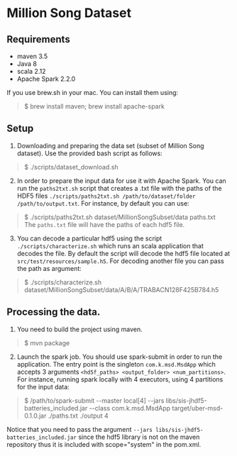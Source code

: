 # Million Song Dataset


## Requirements
- maven 3.5  
- Java 8  
- scala 2.12
- Apache Spark 2.2.0

If you use brew.sh in your mac. You can install them using:  
> $ brew install maven; brew install apache-spark

## Setup

1. Downloading and preparing the data set (subset of Million Song dataset). Use the provided bash script as follows:
> $ ./scripts/dataset_download.sh

2. In order to prepare the input data for use it with Apache Spark. You can run the `paths2txt.sh` script that creates a .txt file with the paths of the HDF5 files `./scripts/paths2txt.sh /path/to/dataset/folder /path/to/output.txt`.  For instance, by default you can use:  
> $ ./scripts/paths2txt.sh dataset/MillionSongSubset/data paths.txt  
The `paths.txt` file will have the paths of each hdf5 file.

3. You can decode a particular hdf5 using the script `./scripts/characterize.sh` which runs an scala application that decodes the file. By default the script will decode the hdf5 file located at `src/test/resources/sample.h5`. For decoding another file you can pass the path as argument:    
> $ ./scripts/characterize.sh dataset/MillionSongSubset/data/A/B/A/TRABACN128F425B784.h5

## Processing the data.

1. You need to build the project using maven. 
> $ mvn package

2. Launch the spark job. You should use spark-submit in order to run the application. The entry point is the singleton `com.k.msd.MsdApp` which accepts 3 arguments `<hd5f_paths> <output_folder> <num_partitions>`. For instance, running spark locally with 4 executors, using 4 partitions for the input data:    
> $ /path/to/spark-submit --master local[4] --jars libs/sis-jhdf5-batteries_included.jar --class com.k.msd.MsdApp target/uber-msd-0.1.0.jar ./paths.txt ./output 4

Notice that you need to pass the argument `--jars libs/sis-jhdf5-batteries_included.jar` since the hdf5 library is not on the maven repository thus it is included with scope="system" in the pom.xml.
